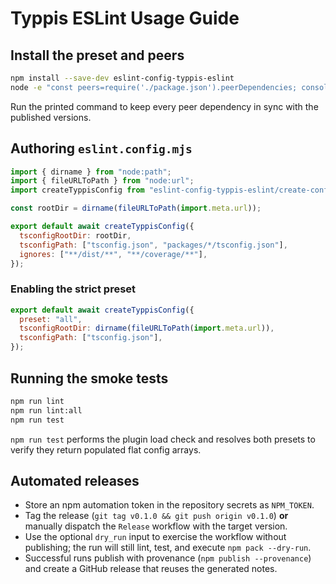 # Typpis ESLint Usage Guide

## Install the preset and peers

```bash
npm install --save-dev eslint-config-typpis-eslint
node -e "const peers=require('./package.json').peerDependencies; console.log('npm install --save-dev ' + Object.entries(peers).map(([name, version]) => `${name}@${version}`).join(' '));"
```

Run the printed command to keep every peer dependency in sync with the published versions.

## Authoring `eslint.config.mjs`

```js
import { dirname } from "node:path";
import { fileURLToPath } from "node:url";
import createTyppisConfig from "eslint-config-typpis-eslint/create-config";

const rootDir = dirname(fileURLToPath(import.meta.url));

export default await createTyppisConfig({
  tsconfigRootDir: rootDir,
  tsconfigPath: ["tsconfig.json", "packages/*/tsconfig.json"],
  ignores: ["**/dist/**", "**/coverage/**"],
});
```

### Enabling the strict preset

```js
export default await createTyppisConfig({
  preset: "all",
  tsconfigRootDir: dirname(fileURLToPath(import.meta.url)),
  tsconfigPath: ["tsconfig.json"],
});
```

## Running the smoke tests

```bash
npm run lint
npm run lint:all
npm run test
```

`npm run test` performs the plugin load check and resolves both presets to verify they return populated flat config arrays.

## Automated releases

- Store an npm automation token in the repository secrets as `NPM_TOKEN`.
- Tag the release (`git tag v0.1.0 && git push origin v0.1.0`) **or** manually dispatch the `Release` workflow with the target version.
- Use the optional `dry_run` input to exercise the workflow without publishing; the run will still lint, test, and execute `npm pack --dry-run`.
- Successful runs publish with provenance (`npm publish --provenance`) and create a GitHub release that reuses the generated notes.
